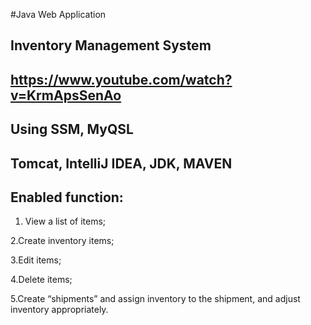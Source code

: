 #Java Web Application  

 ## Inventory Management System
 ## https://www.youtube.com/watch?v=KrmApsSenAo



## Using SSM, MyQSL
## Tomcat, IntelliJ IDEA, JDK, MAVEN
## Enabled function:


  
  
  
  1. View a list of items;

  2.Create inventory items;

  3.Edit items;

  4.Delete items;

  5.Create “shipments” and assign inventory to the shipment, and adjust inventory appropriately.

